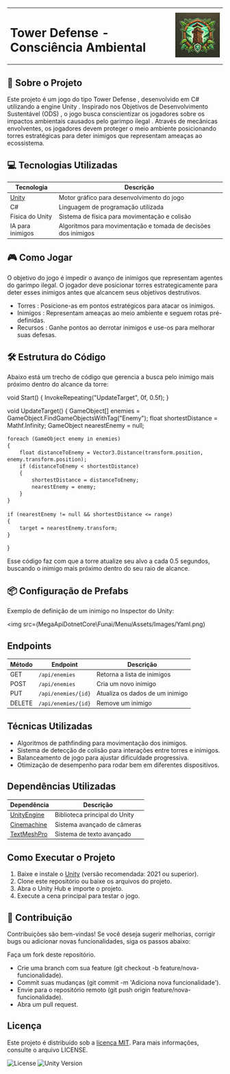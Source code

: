 <table>
  <tr>
    <td><h1>Tower Defense - Consciência Ambiental</h1></td>
    <td><img src="Logo1.jpg" alt="Logo Tower Defense" width="200"></td>
  </tr>
</table>



## 🌱 Sobre o Projeto
Este projeto é um jogo do tipo Tower Defense , desenvolvido em C# utilizando a engine Unity . Inspirado nos Objetivos de Desenvolvimento Sustentável (ODS) , o jogo busca conscientizar os jogadores sobre os impactos ambientais causados pelo garimpo ilegal . Através de mecânicas envolventes, os jogadores devem proteger o meio ambiente posicionando torres estratégicas para deter inimigos que representam ameaças ao ecossistema.

## 💻 Tecnologias Utilizadas

| Tecnologia | Descrição |
|------------|------------|
| [Unity](https://unity.com/) | Motor gráfico para desenvolvimento do jogo |
| C# | Linguagem de programação utilizada |
| Física do Unity | Sistema de física para movimentação e colisão |
| IA para inimigos | Algoritmos para movimentação e tomada de decisões dos inimigos |

## 🎮 Como Jogar
O objetivo do jogo é impedir o avanço de inimigos que representam agentes do garimpo ilegal. O jogador deve posicionar torres estrategicamente para deter esses inimigos antes que alcancem seus objetivos destrutivos.

- Torres : Posicione-as em pontos estratégicos para atacar os inimigos.
- Inimigos : Representam ameaças ao meio ambiente e seguem rotas pré-definidas.
- Recursos : Ganhe pontos ao derrotar inimigos e use-os para melhorar suas defesas.


## 🛠️ Estrutura do Código

Abaixo está um trecho de código que gerencia a busca pelo inimigo mais próximo dentro do alcance da torre:

void Start()
{
    InvokeRepeating("UpdateTarget", 0f, 0.5f);
}

void UpdateTarget()
{
    GameObject[] enemies = GameObject.FindGameObjectsWithTag("Enemy");
    float shortestDistance = Mathf.Infinity;
    GameObject nearestEnemy = null;

    foreach (GameObject enemy in enemies)
    {
        float distanceToEnemy = Vector3.Distance(transform.position, enemy.transform.position);
        if (distanceToEnemy < shortestDistance)
        {
            shortestDistance = distanceToEnemy;
            nearestEnemy = enemy;
        }
    }
    
    if (nearestEnemy != null && shortestDistance <= range)
    {
        target = nearestEnemy.transform;
    }
}

Esse código faz com que a torre atualize seu alvo a cada 0.5 segundos, buscando o inimigo mais próximo dentro do seu raio de alcance.

## 📦 Configuração de Prefabs

Exemplo de definição de um inimigo no Inspector do Unity:

<img src=(MegaApiDotnetCore\Funai/Menu/Assets/Images/Yaml.png) 


## Endpoints

| Método | Endpoint | Descrição |
|--------|----------|------------|
| GET | `/api/enemies` | Retorna a lista de inimigos |
| POST | `/api/enemies` | Cria um novo inimigo |
| PUT | `/api/enemies/{id}` | Atualiza os dados de um inimigo |
| DELETE | `/api/enemies/{id}` | Remove um inimigo |

## Técnicas Utilizadas

- Algoritmos de pathfinding para movimentação dos inimigos.
- Sistema de detecção de colisão para interações entre torres e inimigos.
- Balanceamento de jogo para ajustar dificuldade progressiva.
- Otimização de desempenho para rodar bem em diferentes dispositivos.

## Dependências Utilizadas

| Dependência | Descrição |
|------------|------------|
| [UnityEngine](https://docs.unity3d.com/ScriptReference/) | Biblioteca principal do Unity |
| [Cinemachine](https://docs.unity3d.com/Packages/com.unity.cinemachine@2.6/manual/index.html) | Sistema avançado de câmeras |
| [TextMeshPro](https://docs.unity3d.com/Packages/com.unity.textmeshpro@2.1/manual/index.html) | Sistema de texto avançado |

## Como Executar o Projeto

1. Baixe e instale o [Unity](https://unity.com/) (versão recomendada: 2021 ou superior).
2. Clone este repositório ou baixe os arquivos do projeto.
3. Abra o Unity Hub e importe o projeto.
4. Execute a cena principal para testar o jogo.

## 🤝 Contribuição
Contribuições são bem-vindas! Se você deseja sugerir melhorias, corrigir bugs ou adicionar novas funcionalidades, siga os passos abaixo:

Faça um fork deste repositório.

- Crie uma branch com sua feature (git checkout -b feature/nova-funcionalidade).
- Commit suas mudanças (git commit -m 'Adiciona nova funcionalidade').
- Envie para o repositório remoto (git push origin feature/nova-funcionalidade).
- Abra um pull request.

## Licença

Este projeto é distribuído sob a [licença MIT](LICENSE). Para mais informações, consulte o arquivo LICENSE.

![License](https://img.shields.io/badge/license-MIT-green)
![Unity Version](https://img.shields.io/badge/Unity-2021-blue)
